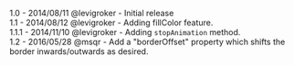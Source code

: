 1.0   - 2014/08/11 @levigroker - Initial release  
1.1   - 2014/08/12 @levigroker - Adding fillColor feature.  
1.1.1 - 2014/11/10 @levigroker - Adding `stopAnimation` method.  
1.2   - 2016/05/28 @msqr - Add a "borderOffset" property which shifts the border inwards/outwards as desired.